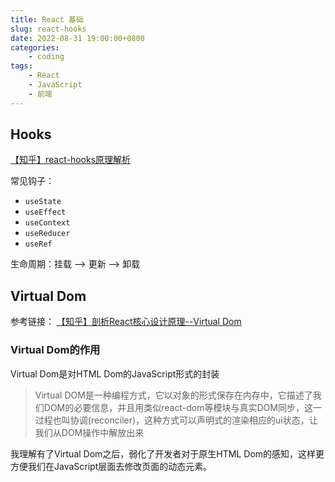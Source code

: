 ```yaml
---
title: React 基础
slug: react-hooks
date: 2022-08-31 19:00:00+0800
categories:
    - coding
tags:
    - React
    - JavaScript
    - 前端
---
```


## Hooks

[【知乎】react-hooks原理解析](https://zhuanlan.zhihu.com/p/443264124)

常见钩子：

- `useState`
- `useEffect`
- `useContext`
- `useReducer`
- `useRef`

生命周期：挂载 --> 更新 --> 卸载

## Virtual Dom

参考链接：
[【知乎】剖析React核心设计原理--Virtual Dom](https://zhuanlan.zhihu.com/p/462727885)

### Virtual Dom的作用

Virtual Dom是对HTML Dom的JavaScript形式的封装

> Virtual DOM是一种编程方式，它以对象的形式保存在内存中，它描述了我们DOM的必要信息，并且用类似react-dom等模块与真实DOM同步，这一过程也叫协调(reconciler)，这种方式可以声明式的渲染相应的ui状态，让我们从DOM操作中解放出来

我理解有了Virtual Dom之后，弱化了开发者对于原生HTML Dom的感知，这样更方便我们在JavaScript层面去修改页面的动态元素。
